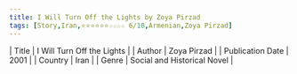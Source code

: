 ```yaml
---
title: I Will Turn Off the Lights by Zoya Pirzad
tags: [Story,Iran,⭐⭐⭐⭐⭐⭐☆☆☆☆ 6/10,Armenian,Zoya Pirzad]
---     
```

| Title | I Will Turn Off the Lights  |
| Author |  Zoya Pirzad  |
| Publication Date | 2001   |
| Country | Iran |
| Genre | Social and Historical Novel  |
        